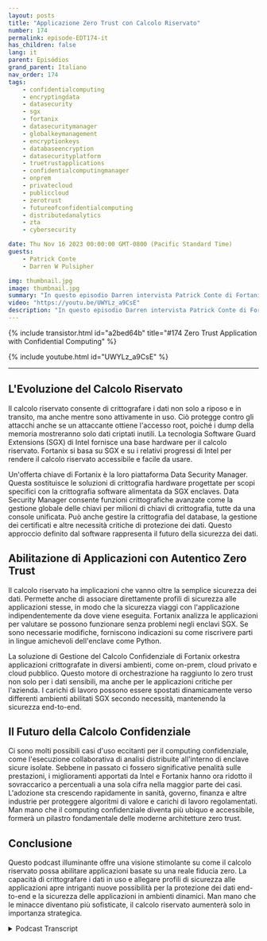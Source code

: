 ```yaml
---
layout: posts
title: "Applicazione Zero Trust con Calcolo Riservato"
number: 174
permalink: episode-EDT174-it
has_children: false
lang: it
parent: Episódios
grand_parent: Italiano
nav_order: 174
tags:
    - confidentialcomputing
    - encryptingdata
    - datasecurity
    - sgx
    - fortanix
    - datasecuritymanager
    - globalkeymanagement
    - encryptionkeys
    - databaseencryption
    - datasecurityplatform
    - truetrustapplications
    - confidentialcomputingmanager
    - onprem
    - privatecloud
    - publiccloud
    - zerotrust
    - futureofconfidentialcomputing
    - distributedanalytics
    - zta
    - cybersecurity

date: Thu Nov 16 2023 00:00:00 GMT-0800 (Pacific Standard Time)
guests:
    - Patrick Conte
    - Darren W Pulsipher

img: thumbnail.jpg
image: thumbnail.jpg
summary: "In questo episodio Darren intervista Patrick Conte di Fortanix sulla leva del calcolo confidenziale nella sicurezza delle applicazioni nelle architetture di fiducia zero."
video: "https://youtu.be/UWYLz_a9CsE"
description: "In questo episodio Darren intervista Patrick Conte di Fortanix sulla leva del calcolo confidenziale nella sicurezza delle applicazioni nelle architetture di fiducia zero."
---
```


<div>
{% include transistor.html id="a2bed64b" title="#174 Zero Trust Application with Confidential Computing" %}

{% include youtube.html id="UWYLz_a9CsE" %}
</div>

---

## L'Evoluzione del Calcolo Riservato

Il calcolo riservato consente di crittografare i dati non solo a riposo e in transito, ma anche mentre sono attivamente in uso. Ciò protegge contro gli attacchi anche se un attaccante ottiene l'accesso root, poiché i dump della memoria mostreranno solo dati criptati inutili. La tecnologia Software Guard Extensions (SGX) di Intel fornisce una base hardware per il calcolo riservato. Fortanix si basa su SGX e su i relativi progressi di Intel per rendere il calcolo riservato accessibile e facile da usare.

Un'offerta chiave di Fortanix è la loro piattaforma Data Security Manager. Questa sostituisce le soluzioni di crittografia hardware progettate per scopi specifici con la crittografia software alimentata da SGX enclaves. Data Security Manager consente funzioni crittografiche avanzate come la gestione globale delle chiavi per milioni di chiavi di crittografia, tutte da una console unificata. Può anche gestire la crittografia del database, la gestione dei certificati e altre necessità critiche di protezione dei dati. Questo approccio definito dal software rappresenta il futuro della sicurezza dei dati.

## Abilitazione di Applicazioni con Autentico Zero Trust

Il calcolo riservato ha implicazioni che vanno oltre la semplice sicurezza dei dati. Permette anche di associare direttamente profili di sicurezza alle applicazioni stesse, in modo che la sicurezza viaggi con l'applicazione indipendentemente da dove viene eseguita. Fortanix analizza le applicazioni per valutare se possono funzionare senza problemi negli enclavi SGX. Se sono necessarie modifiche, forniscono indicazioni su come riscrivere parti in lingue amichevoli dell'enclave come Python.

La soluzione di Gestione del Calcolo Confidenziale di Fortanix orkestra applicazioni crittografate in diversi ambienti, come on-prem, cloud privato e cloud pubblico. Questo motore di orchestrazione ha raggiunto lo zero trust non solo per i dati sensibili, ma anche per le applicazioni critiche per l'azienda. I carichi di lavoro possono essere spostati dinamicamente verso differenti ambienti abilitati SGX secondo necessità, mantenendo la sicurezza end-to-end.

## Il Futuro della Calcolo Confidenziale

Ci sono molti possibili casi d'uso eccitanti per il computing confidenziale, come l'esecuzione collaborativa di analisi distribuite all'interno di enclave sicure isolate. Sebbene in passato ci fossero significative penalità sulle prestazioni, i miglioramenti apportati da Intel e Fortanix hanno ora ridotto il sovraccarico a percentuali a una sola cifra nella maggior parte dei casi. L'adozione sta crescendo rapidamente in sanità, governo, finanza e altre industrie per proteggere algoritmi di valore e carichi di lavoro regolamentati. Man mano che il computing confidenziale diventa più ubiquo e accessibile, formerà un pilastro fondamentale delle moderne architetture zero trust.

## Conclusione

Questo podcast illuminante offre una visione stimolante su come il calcolo riservato possa abilitare applicazioni basate su una reale fiducia zero. La capacità di crittografare i dati in uso e allegare profili di sicurezza alle applicazioni apre intriganti nuove possibilità per la protezione dei dati end-to-end e la sicurezza delle applicazioni in ambienti dinamici. Man mano che le minacce diventano più sofisticate, il calcolo riservato aumenterà solo in importanza strategica.



<details>
<summary> Podcast Transcript </summary>

<p></p>

</details>
